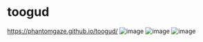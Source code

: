 # toogud
https://phantomgaze.github.io/toogud/
![image](https://github.com/user-attachments/assets/86ccf913-2761-4ee6-8916-a43cf9afb471)
![image](https://github.com/user-attachments/assets/d360da62-d223-451a-961d-24c462273317)
![image](https://github.com/user-attachments/assets/441edf6f-42dc-47b2-8455-83767441b0d6)
